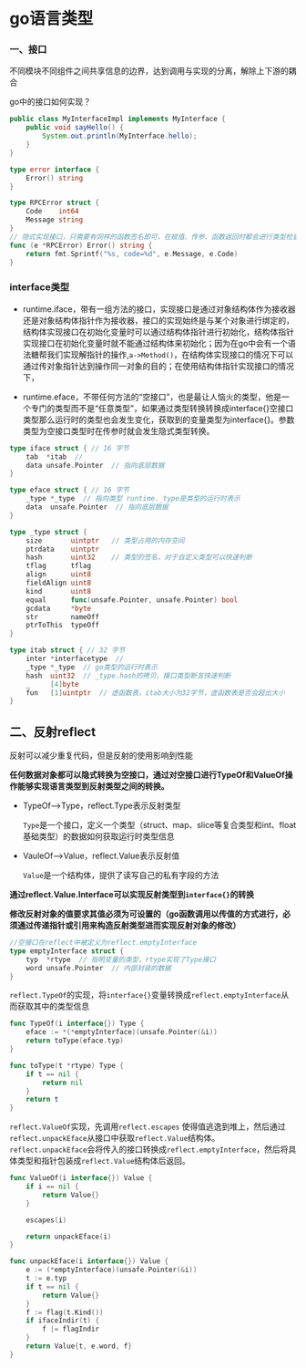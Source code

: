 # go语言类型

### 一、接口

不同模块不同组件之间共享信息的边界，达到调用与实现的分离，解除上下游的耦合

go中的接口如何实现？

```java
public class MyInterfaceImpl implements MyInterface {
    public void sayHello() {
        System.out.println(MyInterface.hello);
    }
}
```

```go
type error interface {
	Error() string
}

type RPCError struct {
	Code    int64
	Message string
}
// 隐式实现接口，只需要有同样的函数签名即可，在赋值、传参、函数返回时都会进行类型检查
func (e *RPCError) Error() string {
	return fmt.Sprintf("%s, code=%d", e.Message, e.Code)
}
```

### interface类型

- runtime.iface，带有一组方法的接口，实现接口是通过对象结构体作为接收器还是对象结构体指针作为接收器，接口的实现始终是与某个对象进行绑定的，结构体实现接口在初始化变量时可以通过结构体指针进行初始化，结构体指针实现接口在初始化变量时就不能通过结构体来初始化；因为在go中会有一个语法糖帮我们实现解指针的操作,`a->Method()`，在结构体实现接口的情况下可以通过传对象指针达到操作同一对象的目的；在使用结构体指针实现接口的情况下，

- runtime.eface，不带任何方法的“空接口”，也是最让人恼火的类型，他是一个专门的类型而不是“任意类型”，如果通过类型转换转换成interface{}空接口类型那么运行时的类型也会发生变化，获取到的变量类型为interface{}。参数类型为空接口类型时在传参时就会发生隐式类型转换。

```go
type iface struct { // 16 字节
	tab  *itab  // 
	data unsafe.Pointer  // 指向底层数据
}

type eface struct { // 16 字节
	_type *_type  // 指向类型 runtime._type是类型的运行时表示
	data  unsafe.Pointer  // 指向底层数据
}
```

```go
type _type struct {
	size       uintptr   // 类型占用的内存空间
	ptrdata    uintptr
	hash       uint32    // 类型的签名，对于自定义类型可以快速判断
	tflag      tflag
	align      uint8
	fieldAlign uint8
	kind       uint8
	equal      func(unsafe.Pointer, unsafe.Pointer) bool
	gcdata     *byte
	str        nameOff
	ptrToThis  typeOff
}
```

```go
type itab struct { // 32 字节
	inter *interfacetype  // 
	_type *_type  // go类型的运行时表示
	hash  uint32  // _type.hash的拷贝，接口类型断言快速判断
	_     [4]byte
	fun   [1]uintptr  // 虚函数表，itab大小为32字节，虚函数表是否会超出大小
}
```

## 二、反射reflect

反射可以减少重复代码，但是反射的使用影响到性能

**任何数据对象都可以隐式转换为空接口，通过对空接口进行TypeOf和ValueOf操作能够实现语言类型到反射类型之间的转换。**

- TypeOf——>Type，reflect.Type表示反射类型

  `Type`是一个接口，定义一个类型（struct、map、slice等复合类型和int、float基础类型）的数据如何获取运行时类型信息

- VauleOf——>Value，reflect.Value表示反射值

  `Value`是一个结构体，提供了读写自己的私有字段的方法

**通过reflect.Value.Interface可以实现反射类型到`interface{}`的转换**

**修改反射对象的值要求其值必须为可设置的（go函数调用以传值的方式进行，必须通过传递指针或引用来构造反射类型进而实现反射对象的修改）**

```go
//空接口在reflect中被定义为reflect.emptyInterface
type emptyInterface struct {
	typ  *rtype  // 指明变量的类型，rtype实现了Type接口
	word unsafe.Pointer  // 内部封装的数据
}
```

`reflect.TypeOf`的实现，将`interface{}`变量转换成`reflect.emptyInterface`从而获取其中的类型信息

```go
func TypeOf(i interface{}) Type {
	eface := *(*emptyInterface)(unsafe.Pointer(&i))
	return toType(eface.typ)
}

func toType(t *rtype) Type {
	if t == nil {
		return nil
	}
	return t
}
```

`reflect.ValueOf`实现，先调用`reflect.escapes` 使得值逃逸到堆上，然后通过 `reflect.unpackEface`从接口中获取`reflect.Value`结构体。`reflect.unpackEface`会将传入的接口转换成`reflect.emptyInterface`，然后将具体类型和指针包装成`reflect.Value`结构体后返回。

```go
func ValueOf(i interface{}) Value {
	if i == nil {
		return Value{}
	}

	escapes(i)

	return unpackEface(i)
}

func unpackEface(i interface{}) Value {
	e := (*emptyInterface)(unsafe.Pointer(&i))
	t := e.typ
	if t == nil {
		return Value{}
	}
	f := flag(t.Kind())
	if ifaceIndir(t) {
		f |= flagIndir
	}
	return Value{t, e.word, f}
}
```

